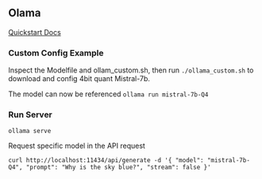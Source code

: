 ## Olama

[Quickstart Docs](https://github.com/ollama/ollama/blob/main/README.md#quickstart)

### Custom Config Example
Inspect the Modelfile and ollam_custom.sh, then run `./ollama_custom.sh` to download and config 4bit quant Mistral-7b.

The model can now be referenced `ollama run mistral-7b-Q4`

### Run Server
`ollama serve`

Request specific model in the API request

`curl http://localhost:11434/api/generate -d '{
  "model": "mistral-7b-Q4",
  "prompt": "Why is the sky blue?",
  "stream": false
}'`